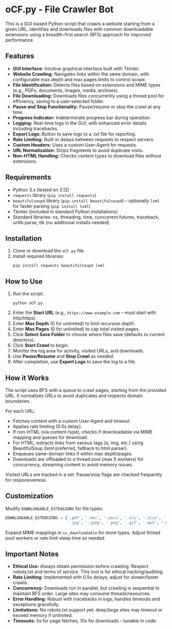 # oCF.py - File Crawler Bot

This is a GUI-based Python script that crawls a website starting from a given URL, identifies and downloads files with common downloadable extensions using a breadth-first search (BFS) approach for improved performance.

## Features
- **GUI Interface:** Intuitive graphical interface built with Tkinter.
- **Website Crawling:** Navigates links within the same domain, with configurable max depth and max pages limits to control scope.
- **File Identification:** Detects files based on extensions and MIME types (e.g., PDFs, documents, images, media, archives).
- **File Downloading:** Downloads files concurrently using a thread pool for efficiency, saving to a user-selected folder.
- **Pause and Stop Functionality:** Pause/resume or stop the crawl at any time.
- **Progress Indicator:** Indeterminate progress bar during operation.
- **Logging:** Real-time logs in the GUI, with enhanced error details including tracebacks.
- **Export Logs:** Button to save logs to a .txt file for reporting.
- **Rate Limiting:** Built-in delays between requests to respect servers.
- **Custom Headers:** Uses a custom User-Agent for requests.
- **URL Normalization:** Strips fragments to avoid duplicate visits.
- **Non-HTML Handling:** Checks content types to download files without extensions.

## Requirements
- Python 3.x (tested on 3.12)
- `requests` library (`pip install requests`)
- `beautifulsoup4` library (`pip install beautifulsoup4`) – optionally `lxml` for faster parsing (`pip install lxml`)
- Tkinter (included in standard Python installations)
- Standard libraries: os, threading, time, concurrent.futures, traceback, urllib.parse, ttk (no additional installs needed)

## Installation
1. Clone or download the `oCF.py` file.
2. Install required libraries:
   ```
   pip install requests beautifulsoup4 lxml
   ```

## How to Use
1. Run the script:
   ```
   python oCF.py
   ```
2. Enter the **Start URL** (e.g., `https://www.example.com` – must start with http/https).
3. Enter **Max Depth** (0 for unlimited) to limit recursion depth.
4. Enter **Max Pages** (0 for unlimited) to cap total visited pages.
5. Click **Select Save Folder** to choose where files save (defaults to current directory).
6. Click **Start Crawl** to begin.
7. Monitor the log area for activity, visited URLs, and downloads.
8. Use **Pause/Resume** and **Stop Crawl** as needed.
9. After completion, use **Export Logs** to save the log to a file.

## How it Works
The script uses BFS with a queue to crawl pages, starting from the provided URL. It normalizes URLs to avoid duplicates and respects domain boundaries.

For each URL:
- Fetches content with a custom User-Agent and timeout.
- Applies rate limiting (0.5s delay).
- If non-HTML (via content-type), checks if downloadable via MIME mapping and queues for download.
- For HTML, extracts links from various tags (a, img, etc.) using BeautifulSoup (lxml preferred, fallback to html.parser).
- Enqueues same-domain links if within max depth/pages.
- Downloads are offloaded to a thread pool (max 5 workers) for concurrency, streaming content to avoid memory issues.

Visited URLs are tracked in a set. Pause/stop flags are checked frequently for responsiveness.

## Customization
Modify `DOWNLOADABLE_EXTENSIONS` for file types:
```python
DOWNLOADABLE_EXTENSIONS = {'.pdf', '.doc', '.docx', '.xls', '.xlsx', '.ppt', '.pptx',
                           '.jpg', '.jpeg', '.png', '.gif', '.mp3', '.mp4', '.zip', '.rar', '.exe', '.apk'}
```
Expand MIME mappings in `is_downloadable` for more types. Adjust thread pool workers or rate limit sleep time as needed.

## Important Notes
- **Ethical Use:** Always obtain permission before crawling. Respect robots.txt and terms of service. This tool is for ethical hacking/auditing.
- **Rate Limiting:** Implemented with 0.5s delays; adjust for slower/faster crawls.
- **Concurrency:** Downloads run in parallel, but crawling is sequential to maintain BFS order. Large sites may consume threads/resources.
- **Error Handling:** Robust with tracebacks in logs; handles timeouts and exceptions gracefully.
- **Limitations:** No robots.txt support yet; deep/large sites may timeout or exceed memory if unlimited.
- **Timeouts:** 5s for page fetches, 10s for downloads – tunable in code.
